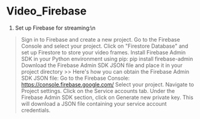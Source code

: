 # Video_Firebase

1. Set up Firebase for streaming:\n
>Sign in to Firebase and create a new project.
>Go to the Firebase Console and select your project.
>Click on "Firestore Database" and set up Firestore to store your video frames.
>Install Firebase Admin SDK in your Python environment using pip: pip install firebase-admin
>Download the Firebase Admin SDK JSON file and place it in your project directory 
        >> Here's how you can obtain the Firebase Admin SDK JSON file:
          Go to the Firebase Console: https://console.firebase.google.com/
          Select your project.
          Navigate to Project settings.
          Click on the Service accounts tab.
          Under the Firebase Admin SDK section, click on Generate new private key. This will download a JSON file containing your service account credentials.
